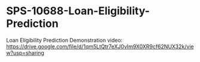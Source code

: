 # SPS-10688-Loan-Eligibility-Prediction
Loan Eligibility Prediction
Demonstration video:    https://drive.google.com/file/d/1qm5LtQtr7eXJ0vIm9X0XR9cf62NUX32k/view?usp=sharing
